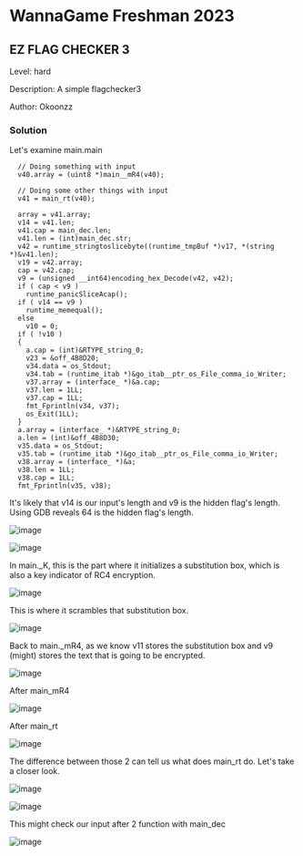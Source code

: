 # WannaGame Freshman 2023
## EZ FLAG CHECKER 3

Level: hard

Description: A simple flagchecker3

Author: Okoonzz

### Solution

Let's examine main.main

```
  // Doing something with input
  v40.array = (uint8 *)main__mR4(v40);

  // Doing some other things with input
  v41 = main_rt(v40);

  array = v41.array;
  v14 = v41.len;
  v41.cap = main_dec.len;
  v41.len = (int)main_dec.str;
  v42 = runtime_stringtoslicebyte((runtime_tmpBuf *)v17, *(string *)&v41.len);
  v19 = v42.array;
  cap = v42.cap;
  v9 = (unsigned __int64)encoding_hex_Decode(v42, v42);
  if ( cap < v9 )
    runtime_panicSliceAcap();
  if ( v14 == v9 )
    runtime_memequal();
  else
    v10 = 0;
  if ( !v10 )
  {
    a.cap = (int)&RTYPE_string_0;
    v23 = &off_4B8D20;
    v34.data = os_Stdout;
    v34.tab = (runtime_itab *)&go_itab__ptr_os_File_comma_io_Writer;
    v37.array = (interface_ *)&a.cap;
    v37.len = 1LL;
    v37.cap = 1LL;
    fmt_Fprintln(v34, v37);
    os_Exit(1LL);
  }
  a.array = (interface_ *)&RTYPE_string_0;
  a.len = (int)&off_4B8D30;
  v35.data = os_Stdout;
  v35.tab = (runtime_itab *)&go_itab__ptr_os_File_comma_io_Writer;
  v38.array = (interface_ *)&a;
  v38.len = 1LL;
  v38.cap = 1LL;
  fmt_Fprintln(v35, v38);
```

It's likely that v14 is our input's length and v9 is the hidden flag's length. Using GDB reveals 64 is the hidden flag's length.

![image](https://github.com/san601/WannaGame-Freshman-2023/assets/144963803/c627f94d-4ac0-4279-9c86-35df8790bdf4)

![image](https://github.com/san601/WannaGame-Freshman-2023/assets/144963803/b91133cd-92f8-4651-a7e4-c0ec0b2f9079)

In main._K, this is the part where it initializes a substitution box, which is also a key indicator of RC4 encryption.

![image](https://github.com/san601/WannaGame-Freshman-2023/assets/144963803/6fb2ebc8-62b3-4085-8d82-90c1a8522053)

This is where it scrambles that substitution box. 

![image](https://github.com/san601/WannaGame-Freshman-2023/assets/144963803/4d6b40f2-f172-45c2-a65a-7963fdfbebc6)

Back to main._mR4, as we know v11 stores the substitution box and v9 (might) stores the text that is going to be encrypted.

![image](https://github.com/san601/WannaGame-Freshman-2023/assets/144963803/d184651a-205f-4d48-b640-b75ea1eb1eb3)

After main_mR4

![image](https://github.com/san601/WannaGame-Freshman-2023/assets/144963803/413db0dd-0f3d-4de7-b5b6-168e8f7ad1b6)

After main_rt

![image](https://github.com/san601/WannaGame-Freshman-2023/assets/144963803/865d97a1-0f9f-43e0-967b-c9a9e643b569)

The difference between those 2 can tell us what does main_rt do. Let's take a closer look.

![image](https://github.com/san601/WannaGame-Freshman-2023/assets/144963803/02be3d1a-8ed4-485d-8da3-32ccd4dbe63b)

![image](https://github.com/san601/WannaGame-Freshman-2023/assets/144963803/b5621ab0-6d24-49cc-a592-e6475ce8be63)

This might check our input after 2 function with main_dec

![image](https://github.com/san601/WannaGame-Freshman-2023/assets/144963803/59da8344-0529-4ee2-802b-7da84614a5f3)


